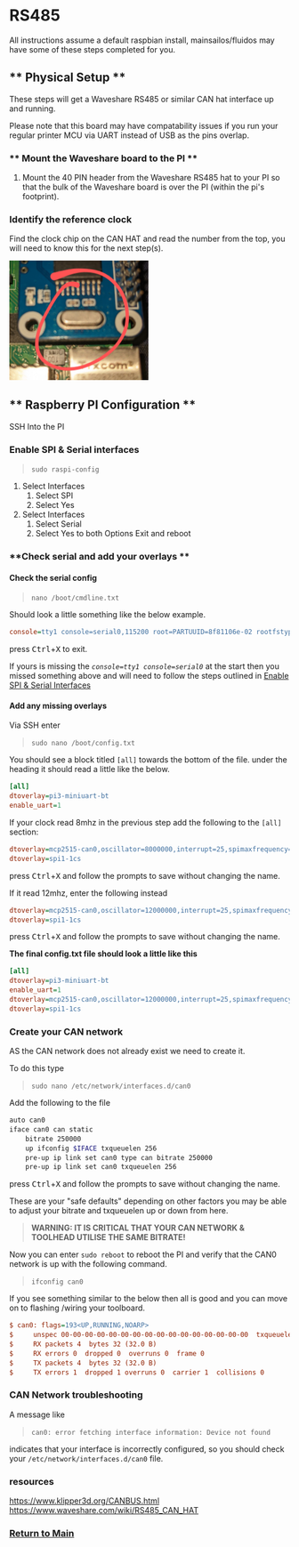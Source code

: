 # RS485

All instructions assume a default raspbian install, mainsailos/fluidos may have some of these steps completed for you.
## ** Physical Setup **

These steps will get a Waveshare RS485 or similar CAN hat interface up and running.

Please note that this board may have compatability issues if you run your regular printer MCU via UART instead of USB as the pins overlap.

### ** Mount the Waveshare board to the PI **

1. Mount the 40 PIN header from the Waveshare RS485 hat to your PI so that the bulk of the Waveshare board is over the PI (within the pi's footprint).

### **Identify the reference clock**

Find the clock chip on the CAN HAT and read the number from the top, you will need to know this for the next step(s).

[<img src='../images/waveshare_clock.jpg' width='250'>]()

## ** Raspberry PI Configuration **

SSH Into the PI

### **Enable SPI & Serial interfaces**

> `sudo raspi-config`

1. Select Interfaces
   1. Select SPI
   1. Select Yes
1. Select Interfaces
   1. Select Serial
   1. Select Yes to both Options
Exit and reboot

### **Check serial and add your overlays **
#### Check the serial config

> `nano /boot/cmdline.txt`

Should look a little something like the below example.

```ini
console=tty1 console=serial0,115200 root=PARTUUID=8f81106e-02 rootfstype=ext4 fsck.repair=yes rootwait
```

press <kbd>Ctrl</kbd>+<kbd>X</kbd> to exit.


If yours is missing the *`console=tty1 console=serial0`* at the start then you missed something above and will need to follow the steps outlined in [Enable SPI  & Serial Interfaces](#enable-spi--serial-interfaces)

#### Add any missing overlays

Via SSH enter

> `sudo nano /boot/config.txt`

You should see a block titled `[all]` towards the bottom of the file.
under the heading it should read a little like the below.

```ini
[all]
dtoverlay=pi3-miniuart-bt
enable_uart=1
```

If your clock read 8mhz in the previous step add the following to the `[all]` section:

```ini
dtoverlay=mcp2515-can0,oscillator=8000000,interrupt=25,spimaxfrequency=1000000
dtoverlay=spi1-1cs
```
press <kbd>Ctrl</kbd>+<kbd>X</kbd> and follow the prompts to save without changing the name.


If it read 12mhz, enter the following instead
```ini
dtoverlay=mcp2515-can0,oscillator=12000000,interrupt=25,spimaxfrequency=2000000
dtoverlay=spi1-1cs
```

press <kbd>Ctrl</kbd>+<kbd>X</kbd> and follow the prompts to save without changing the name.


**The final config.txt file should look a little like this**

```ini
[all]
dtoverlay=pi3-miniuart-bt
enable_uart=1
dtoverlay=mcp2515-can0,oscillator=12000000,interrupt=25,spimaxfrequency=2000000
dtoverlay=spi1-1cs
```

### **Create your CAN network**

AS the CAN network does not already exist we need to create it.

To do this type 

> `sudo nano /etc/network/interfaces.d/can0`

Add the following to the file

```bash
auto can0
iface can0 can static
    bitrate 250000
    up ifconfig $IFACE txqueuelen 256
    pre-up ip link set can0 type can bitrate 250000 
    pre-up ip link set can0 txqueuelen 256
```

press <kbd>Ctrl</kbd>+<kbd>X</kbd> and follow the prompts to save without changing the name.


These are your "safe defaults" depending on other factors you may be able to adjust your bitrate and txqueuelen up or down from here.

> **WARNING: IT IS CRITICAL THAT YOUR CAN NETWORK & TOOLHEAD UTILISE THE SAME BITRATE!**



Now you can enter `sudo reboot` to reboot the PI and verify that the CAN0 network is up with the following command.

> `ifconfig can0`

If you see something similar to the below then all is good and you can move on to flashing /wiring your toolboard.
```ini
$ can0: flags=193<UP,RUNNING,NOARP> 
$     unspec 00-00-00-00-00-00-00-00-00-00-00-00-00-00-00-00  txqueuelen 256 (UNSPEC)
$     RX packets 4  bytes 32 (32.0 B)
$     RX errors 0  dropped 0  overruns 0  frame 0
$     TX packets 4  bytes 32 (32.0 B)
$     TX errors 1  dropped 1 overruns 0  carrier 1  collisions 0
```

### CAN Network troubleshooting
A message like 
> `can0: error fetching interface information: Device not found`
> 
indicates that your interface is incorrectly configured, so you should check your `/etc/network/interfaces.d/can0` file.



### resources

https://www.klipper3d.org/CANBUS.html
https://www.waveshare.com/wiki/RS485_CAN_HAT

### [Return to Main](../index.md)
